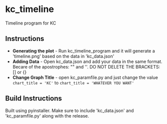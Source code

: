 # kc_timeline
Timeline program for KC

## Instructions
- **Generating the plot** - Run kc_timeline_program and it will generate a 'timeline.png' based on the data in 'kc_data.json'
- **Adding Data** - Open kc_data.json and add your data in the same format. Becare of the apostrophes: "" and ''. DO NOT DELETE THE BRACKETS: [] or {}
- **Change Graph Title** - open kc_paramfile.py and just change the value `chart_title = 'KC'` to `chart_title = 'WHATEVER YOU WANT'`

## Build Instructions
Built using pyinstaller. Make sure to include 'kc_data.json' and 'kc_paramfile.py' along with the release.
